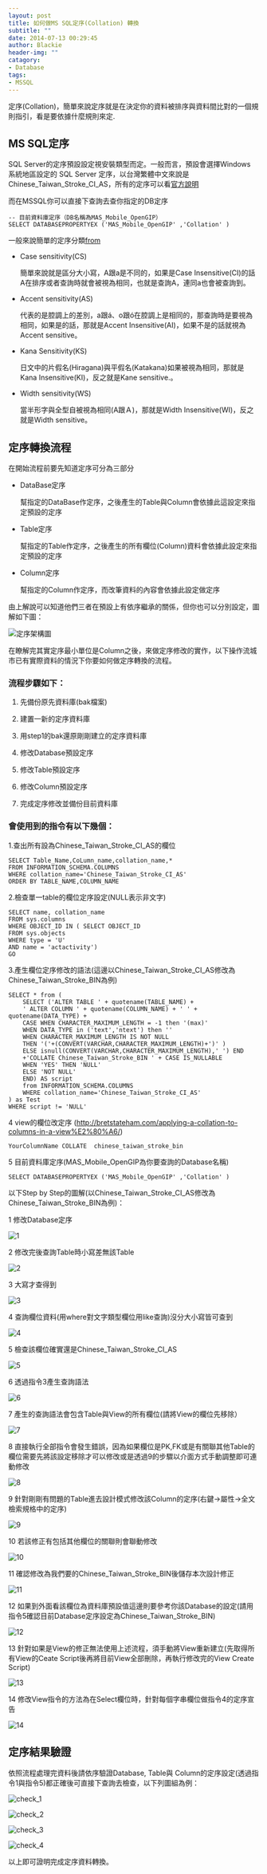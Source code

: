 ```yaml
---
layout: post
title: 如何做MS SQL定序(Collation) 轉換
subtitle: ""
date: 2014-07-13 00:29:45
author: Blackie
header-img: ""
catagory:
- Database
tags:
- MSSQL
---
```


定序(Collation)，簡單來說定序就是在決定你的資料被排序與資料間比對的一個規則指引，看是要依據什麼規則來定.

<!-- More -->

## MS SQL定序

SQL Server的定序預設設定視安裝類型而定。一般而言，預設會選擇Windows 系統地區設定的 SQL Server 定序，以台灣繁體中文來說是Chinese_Taiwan_Stroke_CI_AS，所有的定序可以看[官方說明](http://technet.microsoft.com/en-us/library/ms188046.aspx)

而在MSSQL你可以直接下查詢去查你指定的DB定序

	-- 目前資料庫定序（DB名稱為MAS_Mobile_OpenGIP）
	SELECT DATABASEPROPERTYEX ('MAS_Mobile_OpenGIP' ,'Collation' )

一般來說簡單的定序分類[from](http://www.dotblogs.com.tw/jimmyyu/archive/2009/08/30/10320.aspx)

- Case sensitivity(CS)

	簡單來說就是區分大小寫，A跟a是不同的，如果是Case Insensitive(CI)的話A在排序或者查詢時就會被視為相同，也就是查詢A，連同a也會被查詢到。

- Accent sensitivity(AS)

	代表的是腔調上的差別，a跟á、o跟ó在腔調上是相同的，那查詢時是要視為相同，如果是的話，那就是Accent Insensitive(AI)，如果不是的話就視為Accent sensitive。

- Kana Sensitivity(KS)

	日文中的片假名(Hiragana)與平假名(Katakana)如果被視為相同，那就是Kana Insensitive(KI)，反之就是Kane sensitive.。

- Width sensitivity(WS)

	當半形字與全型自被視為相同(A跟Ａ)，那就是Width Insensitive(WI)，反之就是Width sensitive。


## 定序轉換流程

在開始流程前要先知道定序可分為三部分

- DataBase定序

	幫指定的DataBase作定序，之後產生的Table與Column會依據此這設定來指定預設的定序

- Table定序

	幫指定的Table作定序，之後產生的所有欄位(Column)資料會依據此設定來指定預設的定序


- Column定序

	幫指定的Column作定序，而改筆資料的內容會依據此設定做定序

由上解說可以知道他們三者在預設上有依序繼承的關係，但你也可以分別設定，圖解如下圖：

![定序架構圖](https://dl.dropboxusercontent.com/u/20925528/%E6%8A%80%E8%A1%93Blog/blogs/20130926/%E6%9E%B6%E6%A7%8B%E5%9C%96.png)

在瞭解完其實定序最小單位是Column之後，來做定序修改的實作，以下操作流城市已有實際資料的情況下你要如何做定序轉換的流程。

### 流程步驟如下：

1. 先備份原先資料庫(bak檔案)

2. 建置一新的定序資料庫

3. 用step1的bak還原剛剛建立的定序資料庫

4. 修改Database預設定序

5. 修改Table預設定序

6. 修改Column預設定序

7. 完成定序修改並備份目前資料庫  

### 會使用到的指令有以下幾個：

1.查出所有設為Chinese_Taiwan_Stroke_CI_AS的欄位

	SELECT Table_Name,CoLumn_name,collation_name,*
	FROM INFORMATION_SCHEMA.COLUMNS
	WHERE collation_name='Chinese_Taiwan_Stroke_CI_AS'
	ORDER BY TABLE_NAME,COLUMN_NAME


2.檢查單一table的欄位定序設定(NULL表示非文字)

	SELECT name, collation_name
	FROM sys.columns
	WHERE OBJECT_ID IN ( SELECT OBJECT_ID
	FROM sys.objects
	WHERE type = 'U'
	AND name = 'actactivity')
	GO

3.產生欄位定序修改的語法(這邊以Chinese_Taiwan_Stroke_CI_AS修改為Chinese_Taiwan_Stroke_BIN為例)

	SELECT * from (
		SELECT ('ALTER TABLE ' + quotename(TABLE_NAME) +
		' ALTER COLUMN ' + quotename(COLUMN_NAME) + ' ' + 		quotename(DATA_TYPE) +
		CASE WHEN CHARACTER_MAXIMUM_LENGTH = -1 then '(max)'
		WHEN DATA_TYPE in ('text','ntext') then ''
		WHEN CHARACTER_MAXIMUM_LENGTH IS NOT NULL
		THEN '('+(CONVERT(VARCHAR,CHARACTER_MAXIMUM_LENGTH)+')' )
		ELSE isnull(CONVERT(VARCHAR,CHARACTER_MAXIMUM_LENGTH),' ') END
		+'COLLATE Chinese_Taiwan_Stroke_BIN ' + CASE IS_NULLABLE
		WHEN 'YES' THEN 'NULL'
		ELSE 'NOT NULL'
		END) AS script
		from INFORMATION_SCHEMA.COLUMNS
		WHERE collation_name='Chinese_Taiwan_Stroke_CI_AS'
	) as Test
	WHERE script != 'NULL'

4 view的欄位改定序 (http://bretstateham.com/applying-a-collation-to-columns-in-a-view%E2%80%A6/)

	YourColumnName COLLATE  chinese_taiwan_stroke_bin

5 目前資料庫定序(MAS_Mobile_OpenGIP為你要查詢的Database名稱)

	SELECT DATABASEPROPERTYEX ('MAS_Mobile_OpenGIP' ,'Collation' )


以下Step by Step的圖解(以Chinese_Taiwan_Stroke_CI_AS修改為Chinese_Taiwan_Stroke_BIN為例)：

1 修改Database定序

![1](https://dl.dropboxusercontent.com/u/20925528/%E6%8A%80%E8%A1%93Blog/blogs/20130926/1.PNG)

2 修改完後查詢Table時小寫差無該Table

![2](https://dl.dropboxusercontent.com/u/20925528/%E6%8A%80%E8%A1%93Blog/blogs/20130926/2.PNG)

3 大寫才查得到

![3](https://dl.dropboxusercontent.com/u/20925528/%E6%8A%80%E8%A1%93Blog/blogs/20130926/3.PNG)

4 查詢欄位資料(用where對文字類型欄位用like查詢)沒分大小寫皆可查到

![4](https://dl.dropboxusercontent.com/u/20925528/%E6%8A%80%E8%A1%93Blog/blogs/20130926/4.PNG)

5 檢查該欄位確實還是Chinese_Taiwan_Stroke_CI_AS

![5](https://dl.dropboxusercontent.com/u/20925528/%E6%8A%80%E8%A1%93Blog/blogs/20130926/5.PNG)

6 透過指令3產生查詢語法

![6](https://dl.dropboxusercontent.com/u/20925528/%E6%8A%80%E8%A1%93Blog/blogs/20130926/6.PNG)

7 產生的查詢語法會包含Table與View的所有欄位(請將View的欄位先移除）

![7](https://dl.dropboxusercontent.com/u/20925528/%E6%8A%80%E8%A1%93Blog/blogs/20130926/7.PNG)

8 直接執行全部指令會發生錯誤，因為如果欄位是PK,FK或是有關聯其他Table的欄位需要先將該設定移除才可以修改或是透過9的步驟以介面方式手動調整即可連動修改

![8](https://dl.dropboxusercontent.com/u/20925528/%E6%8A%80%E8%A1%93Blog/blogs/20130926/8.PNG)

9 針對剛剛有問題的Table進去設計模式修改該Column的定序(右鍵->屬性->全文檢索規格中的定序)

![9](https://dl.dropboxusercontent.com/u/20925528/%E6%8A%80%E8%A1%93Blog/blogs/20130926/9.PNG)

10 若該修正有包括其他欄位的關聯則會聯動修改

![10](https://dl.dropboxusercontent.com/u/20925528/%E6%8A%80%E8%A1%93Blog/blogs/20130926/10.PNG)

11 確認修改為我們要的Chinese_Taiwan_Stroke_BIN後儲存本次設計修正

![11](https://dl.dropboxusercontent.com/u/20925528/%E6%8A%80%E8%A1%93Blog/blogs/20130926/11.PNG)

12 如果到外面看該欄位為資料庫預設值這邊則要參考你該Database的設定(請用指令5確認目前Database定序設定為Chinese_Taiwan_Stroke_BIN)

![12](https://dl.dropboxusercontent.com/u/20925528/%E6%8A%80%E8%A1%93Blog/blogs/20130926/12.PNG)

13 針對如果是View的修正無法使用上述流程，須手動將View重新建立(先取得所有View的Ceate Script後再將目前View全部刪除，再執行修改完的View Create Script)

![13](https://dl.dropboxusercontent.com/u/20925528/%E6%8A%80%E8%A1%93Blog/blogs/20130926/13.PNG)

14 修改View指令的方法為在Select欄位時，針對每個字串欄位做指令4的定序宣告

![14](https://dl.dropboxusercontent.com/u/20925528/%E6%8A%80%E8%A1%93Blog/blogs/20130926/14.PNG)


## 定序結果驗證

依照流程處理完資料後請依序驗證Database, Table與 Column的定序設定(透過指令1與指令5)都正確後可直接下查詢去檢查，以下列圖組為例：

![check_1](https://dl.dropboxusercontent.com/u/20925528/%E6%8A%80%E8%A1%93Blog/blogs/20130926/check_1.jpg)

![check_2](https://dl.dropboxusercontent.com/u/20925528/%E6%8A%80%E8%A1%93Blog/blogs/20130926/check_2.jpg)

![check_3](https://dl.dropboxusercontent.com/u/20925528/%E6%8A%80%E8%A1%93Blog/blogs/20130926/check_3.jpg)

![check_4](https://dl.dropboxusercontent.com/u/20925528/%E6%8A%80%E8%A1%93Blog/blogs/20130926/check_4.jpg)

以上即可證明完成定序資料轉換。
